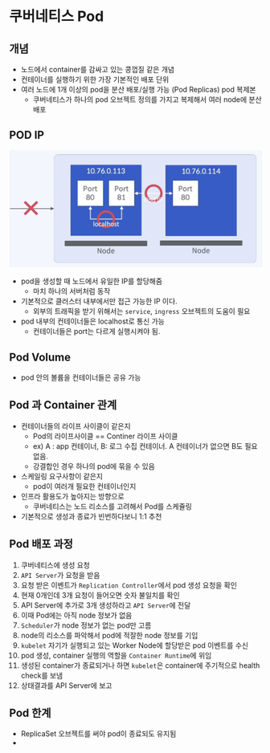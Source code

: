 # 쿠버네티스 Pod

## 개념
- 노드에서 container를 감싸고 있는 콩껍질 같은 개념
- 컨테이너를 실행하기 위한 가장 기본적인 배포 단위
- 여러 노드에 1개 이상의 pod을 분산 배포/실행 가능 (Pod Replicas) pod 복제본
  - 쿠버네티스가 하나의 pod 오브젝트 정의를 가지고 복제해서 여러 node에 분산 배포

## POD IP
![podip](../../images/kubernentes/podIp2.png)

- pod을 생성할 때 노드에서 유일한 IP를 할당해줌
  - 마치 하나의 서버처럼 동작
- 기본적으로 클러스터 내부에서만 접근 가능한 IP 이다.
  - 외부의 트래픽을 받기 위해서는 `service`, `ingress` 오브젝트의 도움이 필요
- pod 내부의 컨테이너들은 localhost로 통신 가능
  - 컨테이너들은 port는 다르게 실행시켜야 됨.

## Pod Volume
- pod 안의 볼륨을 컨테이너들은 공유 가능

## Pod 과 Container 관계

- 컨테이너들의 라이프 사이클이 같은지
  - Pod의 라이프사이클 == Continer 라이프 사이클
  - ex) A : app 컨테이너, B:  로그 수집 컨테이너. A 컨테이너가 없으면 B도 필요없음. 
  - 강결합인 경우 하나의 pod에 묶을 수 있음
- 스케일링 요구사항이 같은지
  - pod이 여러개 필요한 컨테이너인지
- 인프라 활용도가 높아지는 방향으로
  - 쿠버네티스는 노드 리소스를 고려해서 Pod를 스케쥴링
- 기본적으로 생성과 종료가 빈번하다보니 1:1 추천

## Pod 배포 과정
1. 쿠버네티스에 생성 요청
2. `API Server`가 요청을 받음
3. 요청 받은 이벤트가 `Replication Controller`에서 pod 생성 요청을 확인
4. 현재 0개인데 3개 요청이 들어오면 숫자 불일치를 확인
5. API Server에 추가로 3개 생성하라고 `API Server`에 전달
6. 이때 Pod에는 아직 node 정보가 없음
7. `Scheduler`가 node 정보가 없는 pod만 고름
8. node의 리소스를 파악해서 pod에 적잘한 node 정보를 기입
9. `kubelet` 자기가 실행되고 있는 Worker Node에 할당받은 pod 이벤트를 수신
10. pod 생성, container 실행의 역할을 `Container Runtime`에 위임
11. 생성된 container가 종료되거나 하면 `kubelet`은 container에 주기적으로 health check를 보냄
12. 상태결과를 API Server에 보고

## Pod 한계
- ReplicaSet 오브젝트를 써야 pod이 종료되도 유지됨
- 